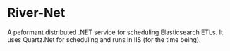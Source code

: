 River-Net
=========

A peformant distributed .NET service for scheduling Elasticsearch ETLs. It uses Quartz.Net for scheduling and runs in IIS (for the time being).


